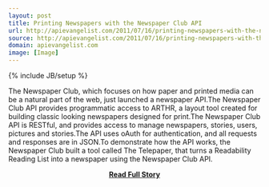 ```yaml
---
layout: post
title: Printing Newspapers with the Newspaper Club API
url: http://apievangelist.com/2011/07/16/printing-newspapers-with-the-newspaper-club-api/
source: http://apievangelist.com/2011/07/16/printing-newspapers-with-the-newspaper-club-api/
domain: apievangelist.com
image: [Image]
---
```

{% include JB/setup %}<p>The Newspaper Club, which focuses on how paper and printed media can be a natural part of the web, just launched a newspaper API.The Newspaper Club API provides programmatic access to ARTHR, a layout tool created for building classic looking newspapers designed for print.The Newspaper Club API is RESTful, and provides access to manage newspapers, stories, users, pictures and stories.The API uses oAuth for authentication, and all requests and responses are in JSON.To demonstrate how the API works, the Newspaper Club built a tool called The Telepaper, that turns a Readability Reading List into a newspaper using the Newspaper Club API.</p>
<center><p><a href="http://apievangelist.com/2011/07/16/printing-newspapers-with-the-newspaper-club-api/" style='padding:25px; font-sze:18px; font-weight: bold;'>Read Full Story</a></p></center>
